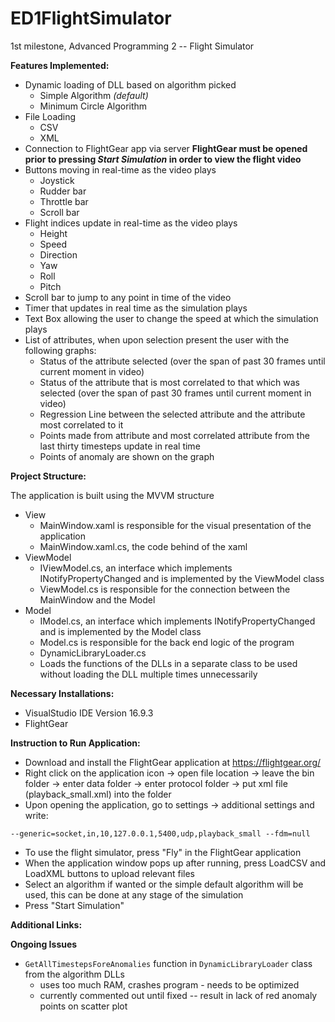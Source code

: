 # ED1FlightSimulator
1st milestone, Advanced Programming 2 -- Flight Simulator

**Features Implemented:**
* Dynamic loading of DLL based on algorithm picked
  * Simple Algorithm *(default)*
  * Minimum Circle Algorithm
* File Loading
  * CSV
  * XML
* Connection to FlightGear app via server **FlightGear must be opened prior to pressing *Start Simulation* in order to view the flight video**
* Buttons moving in real-time as the video plays
  * Joystick
  * Rudder bar
  * Throttle bar
  * Scroll bar
* Flight indices update in real-time as the video plays
  * Height
  * Speed
  * Direction
  * Yaw
  * Roll
  * Pitch
* Scroll bar to jump to any point in time of the video
* Timer that updates in real time as the simulation plays 
* Text Box allowing the user to change the speed at which the simulation plays 
* List of attributes, when upon selection present the user with the following graphs:
  * Status of the attribute selected (over the span of past 30 frames until current moment in video)
  * Status of the attribute that is most correlated to that which was selected (over the span of past 30 frames until current moment in video)
  * Regression Line between the selected attribute and the attribute most correlated to it
   * Points made from attribute and most correlated attribute from the last thirty timesteps update in real time
   * Points of anomaly are shown on the graph 
      

**Project Structure:**

 The application is built using the MVVM structure 
 * View
   *  MainWindow.xaml is responsible for the visual presentation of the application 
   *  MainWindow.xaml.cs, the code behind of the xaml
 * ViewModel
   *  IViewModel.cs, an interface which implements INotifyPropertyChanged and is implemented by the ViewModel class
   *  ViewModel.cs is responsible for the connection between the MainWindow and the Model  
 * Model
   *  IModel.cs, an interface which implements INotifyPropertyChanged and is implemented by the Model class
   *  Model.cs is responsible for the back end logic of the program 
   *  DynamicLibraryLoader.cs 
     *  Loads the functions of the DLLs in a separate class to be used without loading the DLL multiple times unnecessarily 

**Necessary Installations:**
* VisualStudio IDE Version 16.9.3
* FlightGear

**Instruction to Run Application:**
* Download and install the FlightGear application at https://flightgear.org/
* Right click on the application icon -> open file location -> leave the bin folder -> enter data folder -> enter protocol folder -> put xml file (playback_small.xml) into the folder 
* Upon opening the application, go to settings -> additional settings and write:

`--generic=socket,in,10,127.0.0.1,5400,udp,playback_small
--fdm=null`
* To use the flight simulator, press "Fly" in the FlightGear application 
* When the application window pops up after running, press LoadCSV and LoadXML buttons to upload relevant files 
* Select an algorithm if wanted or the simple default algorithm will be used, this can be done at any stage of the simulation
* Press "Start Simulation"

**Additional Links:**



**Ongoing Issues**
* `GetAllTimestepsForeAnomalies` function in `DynamicLibraryLoader` class from the algorithm DLLs
  * uses too much RAM, crashes program - needs to be optimized
  * currently commented out until fixed -- result in lack of red anomaly points on scatter plot
